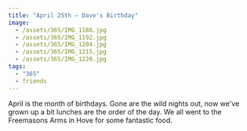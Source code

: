 ```yaml
---
title: "April 25th — Dave's Birthday"
image:
  - /assets/365/IMG_1188.jpg
  - /assets/365/IMG_1192.jpg
  - /assets/365/IMG_1204.jpg
  - /assets/365/IMG_1215.jpg
  - /assets/365/IMG_1220.jpg
tags:
  - "365"
  - friends
---
```

April is the month of birthdays. Gone are the wild nights out, now we've grown up a bit lunches are the order of the day. We all went to the Freemasons Arms in Hove for some fantastic food.